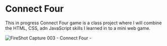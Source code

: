 # Connect Four

This in progress Connect Four game is a class project where I will combine the HTML, CSS, adn JavaScript skills I learned in to a mini web game. 

![FireShot Capture 003 - Connect Four - ](https://github.com/alysonfranco/connectFour/assets/101274727/125538e2-73dd-47c4-8ceb-be03d9c65010)
